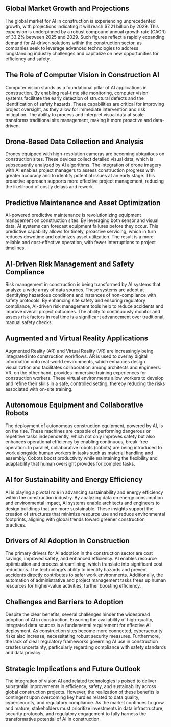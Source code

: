 ## Global Market Growth and Projections
The global market for AI in construction is experiencing unprecedented growth, with projections indicating it will reach $7.21 billion by 2029. This expansion is underpinned by a robust compound annual growth rate (CAGR) of 33.2% between 2025 and 2029. Such figures reflect a rapidly expanding demand for AI-driven solutions within the construction sector, as companies seek to leverage advanced technologies to address longstanding industry challenges and capitalize on new opportunities for efficiency and safety.

## The Role of Computer Vision in Construction AI
Computer vision stands as a foundational pillar of AI applications in construction. By enabling real-time site monitoring, computer vision systems facilitate the early detection of structural defects and the identification of safety hazards. These capabilities are critical for improving project oversight, as they allow for immediate intervention and risk mitigation. The ability to process and interpret visual data at scale transforms traditional site management, making it more proactive and data-driven.

## Drone-Based Data Collection and Analysis
Drones equipped with high-resolution cameras are becoming ubiquitous on construction sites. These devices collect detailed visual data, which is subsequently analyzed by AI algorithms. The integration of drone imagery with AI enables project managers to assess construction progress with greater accuracy and to identify potential issues at an early stage. This proactive approach supports more effective project management, reducing the likelihood of costly delays and rework.

## Predictive Maintenance and Asset Optimization
AI-powered predictive maintenance is revolutionizing equipment management on construction sites. By leveraging both sensor and visual data, AI systems can forecast equipment failures before they occur. This predictive capability allows for timely, proactive servicing, which in turn reduces downtime and optimizes asset utilization. The result is a more reliable and cost-effective operation, with fewer interruptions to project timelines.

## AI-Driven Risk Management and Safety Compliance
Risk management in construction is being transformed by AI systems that analyze a wide array of data sources. These systems are adept at identifying hazardous conditions and instances of non-compliance with safety protocols. By enhancing site safety and ensuring regulatory compliance, AI-driven risk management tools help to reduce accidents and improve overall project outcomes. The ability to continuously monitor and assess risk factors in real time is a significant advancement over traditional, manual safety checks.

## Augmented and Virtual Reality Applications
Augmented Reality (AR) and Virtual Reality (VR) are increasingly being integrated into construction workflows. AR is used to overlay digital information onto real-world environments, which enhances design visualization and facilitates collaboration among architects and engineers. VR, on the other hand, provides immersive training experiences for construction workers. These virtual environments allow workers to develop and refine their skills in a safe, controlled setting, thereby reducing the risks associated with on-site training.

## Autonomous Equipment and Collaborative Robots
The deployment of autonomous construction equipment, powered by AI, is on the rise. These machines are capable of performing dangerous or repetitive tasks independently, which not only improves safety but also enhances operational efficiency by enabling continuous, break-free operation. In parallel, collaborative robots (cobots) are being introduced to work alongside human workers in tasks such as material handling and assembly. Cobots boost productivity while maintaining the flexibility and adaptability that human oversight provides for complex tasks.

## AI for Sustainability and Energy Efficiency
AI is playing a pivotal role in advancing sustainability and energy efficiency within the construction industry. By analyzing data on energy consumption and environmental impact, AI systems enable architects and engineers to design buildings that are more sustainable. These insights support the creation of structures that minimize resource use and reduce environmental footprints, aligning with global trends toward greener construction practices.

## Drivers of AI Adoption in Construction
The primary drivers for AI adoption in the construction sector are cost savings, improved safety, and enhanced efficiency. AI enables resource optimization and process streamlining, which translate into significant cost reductions. The technology’s ability to identify hazards and prevent accidents directly contributes to safer work environments. Additionally, the automation of administrative and project management tasks frees up human resources for higher-value activities, further boosting efficiency.

## Challenges and Barriers to Adoption
Despite the clear benefits, several challenges hinder the widespread adoption of AI in construction. Ensuring the availability of high-quality, integrated data sources is a fundamental requirement for effective AI deployment. As construction sites become more connected, cybersecurity risks also increase, necessitating robust security measures. Furthermore, the lack of clear regulatory frameworks governing AI use in construction creates uncertainty, particularly regarding compliance with safety standards and data privacy.

## Strategic Implications and Future Outlook
The integration of vision AI and related technologies is poised to deliver substantial improvements in efficiency, safety, and sustainability across global construction projects. However, the realization of these benefits is contingent upon overcoming key hurdles related to data quality, cybersecurity, and regulatory compliance. As the market continues to grow and mature, stakeholders must prioritize investments in data infrastructure, security protocols, and regulatory engagement to fully harness the transformative potential of AI in construction.